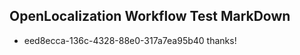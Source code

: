 ## OpenLocalization Workflow Test MarkDown
* eed8ecca-136c-4328-88e0-317a7ea95b40 
thanks!<!--HONumber=Mar16_HO3-->
